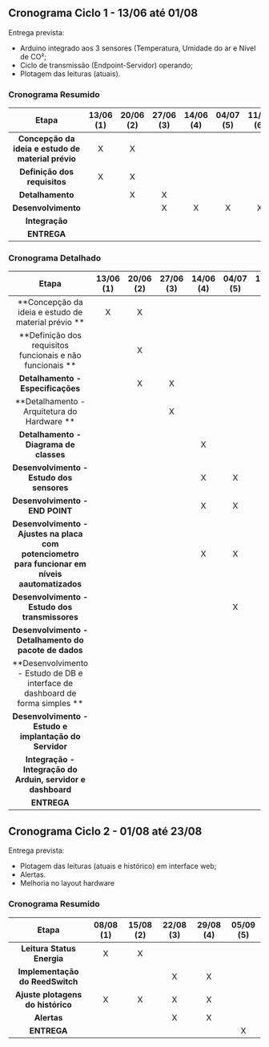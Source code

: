## Cronograma Ciclo 1 - 13/06 até 01/08

Entrega prevista:
- Arduino integrado aos 3 sensores (Temperatura, Umidade do ar e Nível de CO²;
- Ciclo de transmissão (Endpoint-Servidor) operando;
- Plotagem das leituras (atuais). 

### Cronograma Resumido 

| Etapa | **13/06 (1)** | **20/06 (2)** | **27/06 (3)** | **14/06 (4)** | **04/07 (5)** | **11/07 (6)** | **18/07 (7)** | **25/07 (8)** | **01/08 (9)** | **08/08 (9)** |
|:--------------------------------------------------:|:-:|:-:|:-:|:-:|:-:|:-:|:-:|:-:|:-:|:-:|
|**Concepção da ideia e estudo de material prévio**   | X | X |   |   |   |   |    |    |    |    | 
|**Definição dos requisitos**                         | X | X |   |   |   |   |    |    |    |    | 
|**Detalhamento**                                     |   | X | X |   |   |   |    |    |    |    | 
|**Desenvolvimento**                                  |   |   | X | X | X | X | X  | X  |  X  |    | 
|**Integração**                                       |   |   |   |   |   |   |   |  X | X   | X   | 
|**ENTREGA**                                          |   |   |   |   |   |   |    |    |    |  X | 

### Cronograma Detalhado
| Etapa| **13/06 (1)** | **20/06 (2)** | **27/06 (3)** | **14/06 (4)** | **04/07 (5)**| **11/07 (6)** | **18/07 (7)** | **25/07 (8)** | **01/08 (9)** | **08/08 (9)** |
|:--------------------------------------------------:|:-:|:-:|:-:|:-:|:-:|:-:|:-:|:-:|:-:|:-:|
|**Concepção da ideia e estudo de material prévio **        | X | X |   |   |   |   |    |    |    | 
|**Definição dos requisitos funcionais e não funcionais **  |   | X |   |   |   |   |    |    |    | 
|**Detalhamento - Especificações**                          |   | X | X |   |   |   |    |    |    |
|**Detalhamento - Arquitetura do Hardware **                |   |   | X |   |   |   |    |    |    |
|**Detalhamento - Diagrama de classes**                     |   |   |   | X |   |   |    |    |    |
|**Desenvolvimento - Estudo dos sensores**                  |   |   |   | X | X |   |    |    |    |
|**Desenvolvimento - END POINT**                            |   |   |   | X | X | X | X  |    |    |
|**Desenvolvimento - Ajustes na placa com potenciometro para funcionar em níveis aautomatizados**   |   |   |   | X | X |   |    |    |    |
|**Desenvolvimento - Estudo dos transmissores**             |   |   |   |   | X | X |    |    |    |
|**Desenvolvimento - Detalhamento do pacote de dados**      |   |   |   |   |   | X |    |    |    |
|**Desenvolvimento - Estudo de DB e interface de dashboard de forma simples **|   |   |   |   |   | X | X  |    |    |
|**Desenvolvimento - Estudo e implantação do Servidor**     |   |   |   |   |   | X |  X |  X |    |
|**Integração - Integração do Arduin, servidor e dashboard**|   |   |   |   |   |   |    |  X |  X |
|**ENTREGA**                                                |   |   |   |   |   |   |    |    | X  |




## Cronograma Ciclo 2 - 01/08 até 23/08

Entrega prevista:
- Plotagem das leituras (atuais e histórico) em interface web;
- Alertas. 
- Melhoria no layout hardware

### Cronograma Resumido 

| Etapa | **08/08 (1)** | **15/08 (2)** | **22/08 (3)** | **29/08 (4)** | **05/09 (5)** | 
|:---------------------------------------------:|:--:|:-:|:-:|:-:|:-:|
|**Leitura Status Energia**                     | X | X |   |   |   |    
|**Implementação do ReedSwitch**                |   |   | X | X |   |
|**Ajuste plotagens do histórico**              | X | X | X | X |   | 
|**Alertas**                                    |   |   | X | X |   |  
|**ENTREGA**                                    |   |   |   |   | X |




